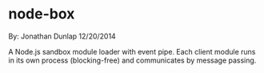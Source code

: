 node-box
========
By: Jonathan Dunlap
12/20/2014

A Node.js sandbox module loader with event pipe. Each client module runs in its own process (blocking-free) and communicates by message passing.